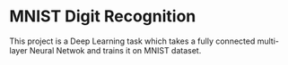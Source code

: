 # MNIST Digit Recognition
This project is a Deep Learning task which takes a fully connected multi-layer Neural Netwok and trains it on MNIST dataset.
